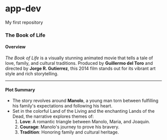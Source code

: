 # app-dev
My first repository

### **The Book of Life**

#### **Overview**
*The Book of Life* is a visually stunning animated movie that tells a tale of love, family, and cultural traditions. Produced by **Guillermo del Toro** and directed by **Jorge R. Gutierrez**, this 2014 film stands out for its vibrant art style and rich storytelling.

---

#### **Plot Summary**
- The story revolves around **Manolo**, a young man torn between fulfilling his family's expectations and following his heart.
- Set in the colorful Land of the Living and the enchanting Lands of the Dead, the narrative explores themes of:
  1. **Love**: A romantic triangle between Manolo, Maria, and Joaquin.
  2. **Courage**: Manolo's journey to prove his bravery.
  3. **Tradition**: Honoring family and cultural heritage.
